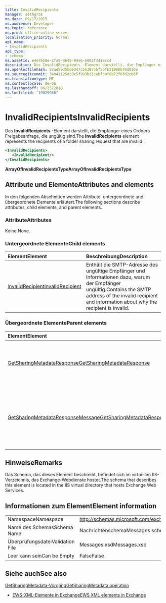```yaml
---
title: InvalidRecipients
manager: sethgros
ms.date: 09/17/2015
ms.audience: Developer
ms.topic: reference
ms.prod: office-online-server
localization_priority: Normal
api_name:
- InvalidRecipients
api_type:
- schema
ms.assetid: e4e7b50e-2fa9-4649-94a6-6002f341ecc4
description: Das InvalidRecipients -Element darstellt, die Empfänger eines Ordners Freigabeanfrage, die ungültig sind.
ms.openlocfilehash: 02ad8935bde347c563875bf5bfb31968b70d81b6
ms.sourcegitcommit: 34041125dc8c5f993b21cebfc4f8b72f0fd2cb6f
ms.translationtype: MT
ms.contentlocale: de-DE
ms.lasthandoff: 06/25/2018
ms.locfileid: "19829966"
---
```

# <a name="invalidrecipients"></a><span data-ttu-id="4ad4d-103">InvalidRecipients</span><span class="sxs-lookup"><span data-stu-id="4ad4d-103">InvalidRecipients</span></span>

<span data-ttu-id="4ad4d-104">Das **InvalidRecipients** -Element darstellt, die Empfänger eines Ordners Freigabeanfrage, die ungültig sind.</span><span class="sxs-lookup"><span data-stu-id="4ad4d-104">The **InvalidRecipients** element represents the recipients of a folder sharing request that are invalid.</span></span> 
  
```XML
<InvalidRecipients>
   <InvalidRecipient/>
</InvalidRecipients>
```

 <span data-ttu-id="4ad4d-105">**ArrayOfInvalidRecipientsType**</span><span class="sxs-lookup"><span data-stu-id="4ad4d-105">**ArrayOfInvalidRecipientsType**</span></span>
## <a name="attributes-and-elements"></a><span data-ttu-id="4ad4d-106">Attribute und Elemente</span><span class="sxs-lookup"><span data-stu-id="4ad4d-106">Attributes and elements</span></span>

<span data-ttu-id="4ad4d-107">In den folgenden Abschnitten werden Attribute, untergeordnete und übergeordnete Elemente erläutert.</span><span class="sxs-lookup"><span data-stu-id="4ad4d-107">The following sections describe attributes, child elements, and parent elements.</span></span>
  
### <a name="attributes"></a><span data-ttu-id="4ad4d-108">Attribute</span><span class="sxs-lookup"><span data-stu-id="4ad4d-108">Attributes</span></span>

<span data-ttu-id="4ad4d-109">Keine.</span><span class="sxs-lookup"><span data-stu-id="4ad4d-109">None.</span></span>
  
### <a name="child-elements"></a><span data-ttu-id="4ad4d-110">Untergeordnete Elemente</span><span class="sxs-lookup"><span data-stu-id="4ad4d-110">Child elements</span></span>

|<span data-ttu-id="4ad4d-111">**Element**</span><span class="sxs-lookup"><span data-stu-id="4ad4d-111">**Element**</span></span>|<span data-ttu-id="4ad4d-112">**Beschreibung**</span><span class="sxs-lookup"><span data-stu-id="4ad4d-112">**Description**</span></span>|
|:-----|:-----|
|[<span data-ttu-id="4ad4d-113">InvalidRecipient</span><span class="sxs-lookup"><span data-stu-id="4ad4d-113">InvalidRecipient</span></span>](invalidrecipient.md) <br/> |<span data-ttu-id="4ad4d-114">Enthält die SMTP-Adresse des ungültige Empfänger und Informationen dazu, warum der Empfänger ungültig.</span><span class="sxs-lookup"><span data-stu-id="4ad4d-114">Contains the SMTP address of the invalid recipient and information about why the recipient is invalid.</span></span>  <br/> |
   
### <a name="parent-elements"></a><span data-ttu-id="4ad4d-115">Übergeordnete Elemente</span><span class="sxs-lookup"><span data-stu-id="4ad4d-115">Parent elements</span></span>

|<span data-ttu-id="4ad4d-116">**Element**</span><span class="sxs-lookup"><span data-stu-id="4ad4d-116">**Element**</span></span>|<span data-ttu-id="4ad4d-117">**Beschreibung**</span><span class="sxs-lookup"><span data-stu-id="4ad4d-117">**Description**</span></span>|
|:-----|:-----|
|[<span data-ttu-id="4ad4d-118">GetSharingMetadataResponse</span><span class="sxs-lookup"><span data-stu-id="4ad4d-118">GetSharingMetadataResponse</span></span>](getsharingmetadataresponse.md) <br/> |<span data-ttu-id="4ad4d-119">Definiert eine Antwort auf eine [GetSharingMetadata-Vorgang](getsharingmetadata-operation.md) an.</span><span class="sxs-lookup"><span data-stu-id="4ad4d-119">Defines a response to a [GetSharingMetadata operation](getsharingmetadata-operation.md) request.</span></span>  <br/> |
|[<span data-ttu-id="4ad4d-120">GetSharingMetadataResponseMessage</span><span class="sxs-lookup"><span data-stu-id="4ad4d-120">GetSharingMetadataResponseMessage</span></span>](getsharingmetadataresponsemessage.md) <br/> |<span data-ttu-id="4ad4d-121">Enthält den Status und das Ergebnis einer einzelnen [GetSharingMetadata-Vorgang](getsharingmetadata-operation.md) -Anforderung.</span><span class="sxs-lookup"><span data-stu-id="4ad4d-121">Contains the status and result of a single [GetSharingMetadata operation](getsharingmetadata-operation.md) request.</span></span>  <br/> |
   
## <a name="remarks"></a><span data-ttu-id="4ad4d-122">Hinweise</span><span class="sxs-lookup"><span data-stu-id="4ad4d-122">Remarks</span></span>

<span data-ttu-id="4ad4d-123">Das Schema, das dieses Element beschreibt, befindet sich im virtuellen IIS-Verzeichnis, das Exchange-Webdienste hostet.</span><span class="sxs-lookup"><span data-stu-id="4ad4d-123">The schema that describes this element is located in the IIS virtual directory that hosts Exchange Web Services.</span></span>
  
## <a name="element-information"></a><span data-ttu-id="4ad4d-124">Informationen zum Element</span><span class="sxs-lookup"><span data-stu-id="4ad4d-124">Element information</span></span>

|||
|:-----|:-----|
|<span data-ttu-id="4ad4d-125">Namespace</span><span class="sxs-lookup"><span data-stu-id="4ad4d-125">Namespace</span></span>  <br/> |http://schemas.microsoft.com/exchange/services/2006/messages  <br/> |
|<span data-ttu-id="4ad4d-126">Name des Schemas</span><span class="sxs-lookup"><span data-stu-id="4ad4d-126">Schema Name</span></span>  <br/> |<span data-ttu-id="4ad4d-127">Nachrichtenschema</span><span class="sxs-lookup"><span data-stu-id="4ad4d-127">Messages schema</span></span>  <br/> |
|<span data-ttu-id="4ad4d-128">Überprüfungsdatei</span><span class="sxs-lookup"><span data-stu-id="4ad4d-128">Validation File</span></span>  <br/> |<span data-ttu-id="4ad4d-129">Messages.xsd</span><span class="sxs-lookup"><span data-stu-id="4ad4d-129">Messages.xsd</span></span>  <br/> |
|<span data-ttu-id="4ad4d-130">Leer kann sein</span><span class="sxs-lookup"><span data-stu-id="4ad4d-130">Can be Empty</span></span>  <br/> |<span data-ttu-id="4ad4d-131">False</span><span class="sxs-lookup"><span data-stu-id="4ad4d-131">False</span></span>  <br/> |
   
## <a name="see-also"></a><span data-ttu-id="4ad4d-132">Siehe auch</span><span class="sxs-lookup"><span data-stu-id="4ad4d-132">See also</span></span>



[<span data-ttu-id="4ad4d-133">GetSharingMetadata-Vorgang</span><span class="sxs-lookup"><span data-stu-id="4ad4d-133">GetSharingMetadata operation</span></span>](getsharingmetadata-operation.md)


- [<span data-ttu-id="4ad4d-134">EWS-XML-Elemente in Exchange</span><span class="sxs-lookup"><span data-stu-id="4ad4d-134">EWS XML elements in Exchange</span></span>](ews-xml-elements-in-exchange.md)

